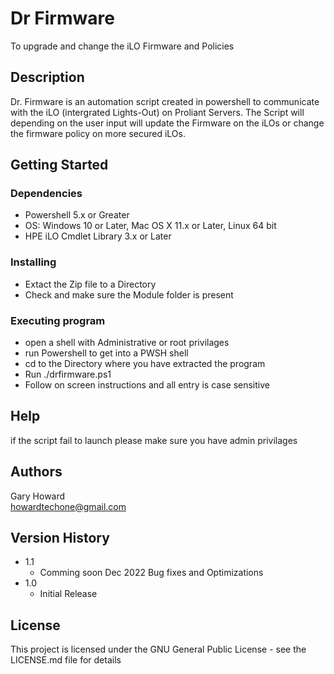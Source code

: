 # Dr Firmware

To upgrade and change the iLO Firmware and Policies 

## Description

Dr. Firmware is an automation script created in powershell to communicate with the iLO (intergrated Lights-Out) on Proliant Servers.
The Script will depending on the user input will update the Firmware on the iLOs or change the firmware policy on more secured iLOs.


## Getting Started

### Dependencies

* Powershell 5.x or Greater
* OS: Windows 10 or Later, Mac OS X 11.x or Later, Linux 64 bit
* HPE iLO Cmdlet Library 3.x or Later

### Installing

* Extact the Zip file to a Directory 
* Check and make sure the Module folder is present

### Executing program

* open a shell with Administrative or root privilages 
* run Powershell to get into a PWSH shell
* cd to the Directory where you have extracted the program
* Run ./drfirmware.ps1
* Follow on screen instructions and all entry is case sensitive 

## Help

if the script fail to launch please make sure you have admin privilages 

## Authors

Gary Howard  
howardtechone@gmail.com

## Version History

* 1.1
    * Comming soon Dec 2022 Bug fixes and Optimizations
* 1.0
    * Initial Release

## License

This project is licensed under the GNU General Public License - see the LICENSE.md file for details
